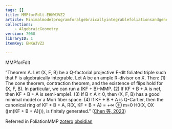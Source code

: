 ```yaml
---
tags: []
title: MMPforFdlt-EHKWJVZ2
article: Minimalmodelprogramforalgebraicallyintegrablefoliationsandgeneralizedpairs
collections:
    - AlgebraicGeometry
version: 7068
libraryID: 1
itemKey: EHKWJVZ2

---
```

MMPforFdlt

“Theorem A. Let (X, F, B) be a Q-factorial projective F-dlt foliated triple such that F is algebraically integrable. Let A be an ample R-divisor on X. Then: (1) The cone theorem, contraction theorem, and the existence of flips hold for (X, F, B). In particular, we can run a (KF + B)-MMP. (2) If KF + B + A is nef, then KF + B + A is semi-ample1. (3) If B ≥ A ≥ 0, then (X, F, B) has a good minimal model or a Mori fiber space. (4) If KF + B + A is Q-Cartier, then the canonical ring of KF + B + A, R(X, KF + B + A) = +∞ ⊕ m=0 H0(X, OX (⌊m(KF + B + A)⌋)), is finitely generated.” <span class="citation" data-citation="%7B%22citationItems%22%3A%5B%7B%22uris%22%3A%5B%22http%3A%2F%2Fzotero.org%2Fusers%2F9666949%2Fitems%2F3JUBSMBQ%22%5D%2C%22locator%22%3A%22%22%2C%22label%22%3A%22%22%2C%22prefix%22%3A%22%22%2C%22suffix%22%3A%22%22%2C%22itemData%22%3A%7B%22id%22%3A%22http%3A%2F%2Fzotero.org%2Fusers%2F9666949%2Fitems%2F3JUBSMBQ%22%2C%22type%22%3A%22article%22%2C%22abstract%22%3A%22By%20systematically%20introducing%20and%20studying%20the%20structure%20of%20algebraically%20integrable%20generalized%20foliated%20quadruples%2C%20we%20establish%20the%20minimal%20model%20program%20for%20%24%5C%5Cmathbb%20Q%24-factorial%20foliated%20dlt%20algebraically%20integrable%20foliations%20and%20lc%20generalized%20pairs%20by%20proving%20their%20cone%20theorems%2C%20contraction%20theorems%2C%20and%20the%20existence%20of%20flips.%20We%20also%20provide%20numerous%20applications%20on%20their%20birational%20geometry%20and%20resolve%20a%20conjecture%20of%20Cascini%20and%20Spicer.%22%2C%22DOI%22%3A%2210.48550%2FarXiv.2309.15823%22%2C%22note%22%3A%22arXiv%3A2309.15823%20%5Bmath%5D%22%2C%22number%22%3A%22arXiv%3A2309.15823%22%2C%22publisher%22%3A%22arXiv%22%2C%22source%22%3A%22arXiv.org%22%2C%22title%22%3A%22Minimal%20model%20program%20for%20algebraically%20integrable%20foliations%20and%20generalized%20pairs%22%2C%22URL%22%3A%22http%3A%2F%2Farxiv.org%2Fabs%2F2309.15823%22%2C%22author%22%3A%5B%7B%22family%22%3A%22Chen%22%2C%22given%22%3A%22Guodu%22%7D%2C%7B%22family%22%3A%22Han%22%2C%22given%22%3A%22Jingjun%22%7D%2C%7B%22family%22%3A%22Liu%22%2C%22given%22%3A%22Jihao%22%7D%2C%7B%22family%22%3A%22Xie%22%2C%22given%22%3A%22Lingyao%22%7D%5D%2C%22accessed%22%3A%7B%22date-parts%22%3A%5B%5B%222023%22%2C11%2C3%5D%5D%7D%2C%22issued%22%3A%7B%22date-parts%22%3A%5B%5B%222023%22%2C9%2C28%5D%5D%7D%7D%7D%5D%2C%22properties%22%3A%7B%7D%7D" ztype="zcitation">(<span class="citation-item"><a href="zotero://select/library/items/3JUBSMBQ">Chen 等, 2023</a></span>)</span>

Referred in FoliationMMP <a href="./FoliationMMP-Main-7XXD555J.md" class="internal-link" zhref="zotero://note/u/7XXD555J/?ignore=1&#x26;line=3" ztype="znotelink" class="internal-link">zotero</a> [obsidian](/wiki/zotero/FoliationMMP-Main-7XXD555J)

	